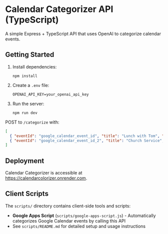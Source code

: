 # Calendar Categorizer API (TypeScript)

A simple Express + TypeScript API that uses OpenAI to categorize calendar events.

## Getting Started

1. Install dependencies:

   ```
   npm install
   ```

2. Create a `.env` file:

   ```
   OPENAI_API_KEY=your_openai_api_key
   ```

3. Run the server:
   ```
   npm run dev
   ```

POST to `/categorize` with:

```json
[
  { "eventId": "google_calendar_event_id", "title": "Lunch with Tom", "description": "Noon at Chipotle" },
  { "eventId": "google_calendar_event_id_2", "title": "Church Service", "description": "10am Sunday" }
]
```

## Deployment
Calendar Categorizer is accessible at https://calendarcolorizer.onrender.com.

## Client Scripts

The `scripts/` directory contains client-side tools and scripts:

- **Google Apps Script** (`scripts/google-apps-script.js`) - Automatically categorizes Google Calendar events by calling this API
- See `scripts/README.md` for detailed setup and usage instructions
